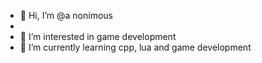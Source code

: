 - 👋 Hi, I’m @a nonimous
- 
- 👀 I’m interested in game development
- 🌱 I’m currently learning cpp, lua and game development
<!---
Stalax95/Stalax95 is a ✨ special ✨ repository because its `README.md` (this file) appears on your GitHub profile.
You can click the Preview link to take a look at your changes.
--->
